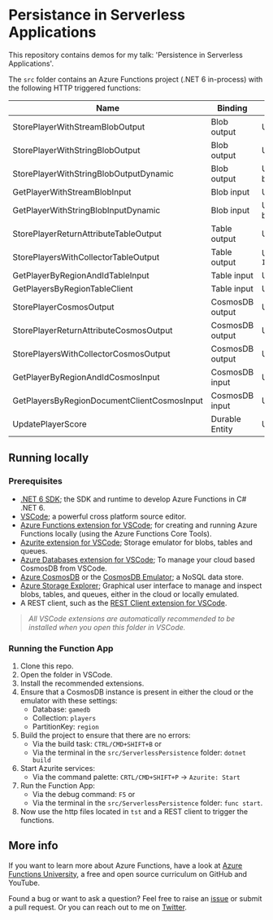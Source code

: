 # Persistance in Serverless Applications

This repository contains demos for my talk: 'Persistence in Serverless Applications'.

The `src` folder contains an Azure Functions project (.NET 6 in-process) with the following HTTP triggered functions:

| Name | Binding | Description
| -- | -- | --
| StorePlayerWithStreamBlobOutput | Blob output | Using `Stream`
| StorePlayerWithStringBlobOutput | Blob output | Using `string`
| StorePlayerWithStringBlobOutputDynamic | Blob output | Using `IBinder` (dynamic binding)
| GetPlayerWithStreamBlobInput | Blob input | Using `Stream`
| GetPlayerWithStringBlobInputDynamic | Blob input | Using `IBinder` (dynamic binding)
| StorePlayerReturnAttributeTableOutput | Table output | Using return attribute
| StorePlayersWithCollectorTableOutput | Table output | Using `IAsyncCollector<PlayerEntity>`
| GetPlayerByRegionAndIdTableInput | Table input | Using `PlayerEntity`
| GetPlayersByRegionTableClient | Table input | Using `TableClient`
| StorePlayerCosmosOutput | CosmosDB output | Using the `Player`
| StorePlayerReturnAttributeCosmosOutput | CosmosDB output | Using return attribute
| StorePlayersWithCollectorCosmosOutput | CosmosDB output | Using `IAsyncCollector<Player>`
| GetPlayerByRegionAndIdCosmosInput | CosmosDB input | Using `Player`
| GetPlayersByRegionDocumentClientCosmosInput | CosmosDB input | Using `DocumentClient`
| UpdatePlayerScore | Durable Entity | Uses Durable Functions

## Running locally

### Prerequisites

- [.NET 6 SDK](https://dotnet.microsoft.com/download/dotnet/6.0); the SDK and runtime to develop Azure Functions in C# .NET 6.
- [VSCode](https://code.visualstudio.com/Download); a powerful cross platform source editor.
- [Azure Functions extension for VSCode](https://marketplace.visualstudio.com/items?itemName=ms-azuretools.vscode-azurefunctions); for creating and running Azure Functions locally (using the Azure Functions Core Tools).
- [Azurite extension for VSCode](https://marketplace.visualstudio.com/items?itemName=Azurite.azurite); Storage emulator for blobs, tables and queues.
- [Azure Databases extension for VSCode](https://marketplace.visualstudio.com/items?itemName=ms-azuretools.vscode-cosmosdb); To manage your cloud based CosmosDB from VSCode.
- [Azure CosmosDB](https://docs.microsoft.com/azure/cosmos-db/try-free) or the [CosmosDB Emulator](https://docs.microsoft.com/azure/cosmos-db/local-emulator); a NoSQL data store.
- [Azure Storage Explorer](https://azure.microsoft.com/features/storage-explorer); Graphical user interface to manage and inspect blobs, tables, and queues, either in the cloud or locally emulated.
- A REST client, such as the [REST Client extension for VSCode](https://marketplace.visualstudio.com/items?itemName=humao.rest-client).

> *All VSCode extensions are automatically recommended to be installed when you open this folder in VSCode.*

### Running the Function App

1. Clone this repo.
2. Open the folder in VSCode.
3. Install the recommended extensions.
4. Ensure that a CosmosDB instance is present in either the cloud or the emulator with these settings:
   - Database: `gamedb`
   - Collection: `players`
   - PartitionKey: `region`
5. Build the project to ensure that there are no errors:
   - Via the build task: `CTRL/CMD+SHIFT+B` or
   - Via the terminal in the `src/ServerlessPersistence` folder: `dotnet build`
6. Start Azurite services:
   - Via the command palette: `CRTL/CMD+SHIFT+P` -> `Azurite: Start`
7. Run the Function App:
   - Via the debug command: `F5` or
   - Via the terminal in the `src/ServerlessPersistence` folder: `func start`.
8. Now use the http files located in `tst` and a REST client to trigger the functions.

## More info

If you want to learn more about Azure Functions, have a look at [Azure Functions University](https://github.com/marcduiker/azure-functions-university), a free and open source curriculum on GitHub and YouTube.

Found a bug or want to ask a question? Feel free to raise an [issue](https://github.com/marcduiker/demos-serverless-persistence/issues) or submit a pull request. Or you can reach out to me on [Twitter](https://twitter.com/marcduiker).
